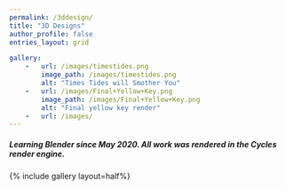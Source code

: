 ```yaml
---
permalink: /3ddesign/
title: "3D Designs"
author_profile: false
entries_layout: grid

gallery:
    -   url: /images/timestides.png
        image_path: /images/timestides.png
        alt: "Times Tides will Smother You"
    -   url: /images/Final+Yellow+Key.png
        image_path: /images/Final+Yellow+Key.png
        alt: "Final yellow key render"
    -   url: /images/
---
```


##### Learning Blender since May 2020. All work was rendered in the Cycles render engine.

{% include gallery layout=half%}

<!-- <figure>
   <a href="/images/timestides.png">
   <img src="/images/timestides.png"
      alt="Times Tide will Smother You" />
   </a>
</figure>

<figure>
   <a href="/images/Final+Yellow+Key.png">
   <img src="/images/Final+Yellow+Key.png"
      alt="Final Yellow Key Render" />
   </a>
</figure> -->